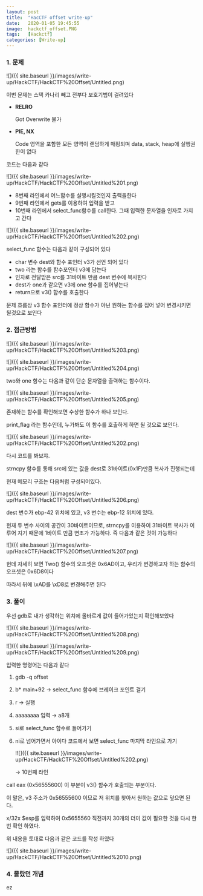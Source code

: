 ```yaml
---
layout: post
title:  "HacCTF offset write-up"
date:   2020-01-05 19:45:55
image:  hackctf_offset.PNG
tags:   [Hackctf]
categories: [Write-up]
---
```



### 1.  문제

![]({{ site.baseurl }}/images/write-up/HackCTF/HackCTF%20Offset/Untitled.png)

이번 문제는 스택 카나리 빼고 전부다 보호기법이 걸려있다

- **RELRO**

    Got Overwrite 불가

- **PIE, NX**

    Code 영역을 포함한 모든 영역이 랜덤하게 매핑되며 data, stack, heap에 실행권한이 없다

코드는 다음과 같다

![]({{ site.baseurl }}/images/write-up/HackCTF/HackCTF%20Offset/Untitled%201.png)

- 8번째 라인에서 어느함수를 실행시킬것인지 출력을한다
- 9번째 라인에서 gets를 이용하여 입력을 받고
- 10번째 라인에서 select_func함수를 call한다. 그때 입력한 문자열을 인자로 가지고 간다

![]({{ site.baseurl }}/images/write-up/HackCTF/HackCTF%20Offset/Untitled%202.png)

select_func 함수는 다음과 같이 구성되어 있다

- char 변수 dest와 함수 포인터 v3가 선언 되어 있다
- two 라는 함수를 함수포인터 v3에 담는다
- 인자로 전달받은 src를 31바이트 만큼 dest 변수에 복사한다
- dest가 one과 같으면 v3에 one 함수를 집어넣는다
- return으로 v3() 함수를 호출한다

문제 흐름상 v3 함수 포인터에 정상 함수가 아닌 원하는 함수를 집어 넣어 변경시키면 될것으로 보인다

### 2. 접근방법

![]({{ site.baseurl }}/images/write-up/HackCTF/HackCTF%20Offset/Untitled%203.png)

![]({{ site.baseurl }}/images/write-up/HackCTF/HackCTF%20Offset/Untitled%204.png)

two와 one 함수는 다음과 같이 단순 문자열을 출력하는 함수이다.

![]({{ site.baseurl }}/images/write-up/HackCTF/HackCTF%20Offset/Untitled%205.png)

존재하는 함수를 확인해보면 수상한 함수가 하나 보인다.

print_flag 라는 함수인데, 누가봐도 이 함수를 호출하게 하면 될 것으로 보인다.

![]({{ site.baseurl }}/images/write-up/HackCTF/HackCTF%20Offset/Untitled%202.png)

다시 코드를 봐보쟈. 

strncpy 함수를 통해 src에 있는 값을 dest로 31바이트(0x1F)만큼 복사가 진행되는데 

현재 메모리 구조는 다음처럼 구성되어있다.

![]({{ site.baseurl }}/images/write-up/HackCTF/HackCTF%20Offset/Untitled%206.png)

dest 변수가 ebp-42 위치에 있고, v3 변수는 ebp-12 위치에 있다.

현재 두 변수 사이의 공간이 30바이트이므로, strncpy를 이용하여 31바이트 복사가 이루어 지기 때문에 1바이트 만큼 변조가 가능하다. 즉 다음과 같은 것이 가능하다

![]({{ site.baseurl }}/images/write-up/HackCTF/HackCTF%20Offset/Untitled%207.png)

헌데 자세히 보면 Two() 함수의 오프셋은 0x6AD이고, 우리가 변경하고자 하는 함수의 오프셋은 0x6D8이다

따라서  뒤에 \xAD를 \xD8로 변경해주면 된다

### 3. 풀이

우선 gdb로 내가 생각하는 위치에 올바르게 값이 들어가있는지 확인해보았다

![]({{ site.baseurl }}/images/write-up/HackCTF/HackCTF%20Offset/Untitled%208.png)

![]({{ site.baseurl }}/images/write-up/HackCTF/HackCTF%20Offset/Untitled%209.png)

입력한 명령어는 다음과 같다

1. gdb -q offset
2. b* main+92 → select_func 함수에 브레이크 포인트 걸기
3. r → 실행
4. aaaaaaaa 입력 → a8개
5. si로 select_func 함수로 들어가기
6. ni로 넘어가면서 아이다 코드에서 보면 select_func 마지막 라인으로 가기

    !![]({{ site.baseurl }}/images/write-up/HackCTF/HackCTF%20Offset/Untitled%202.png)

    → 10번째 라인

call eax (0x56555600) 이 부분이 v3() 함수가 호출되는 부분이다. 

이 말은, v3 주소가 0x56555600 이므로 저 위치를 찾아서 원하는 값으로 덮으면 된다.

x/32x $esp를 입력하여 0x5655560 직전까지 30개의 더미 값이 필요한 것을 다시 한번 확인 하였다.

위 내용을 토대로 다음과 같은 코드를 작성 하였다

![]({{ site.baseurl }}/images/write-up/HackCTF/HackCTF%20Offset/Untitled%2010.png)

### 4. 몰랐던 개념

ez